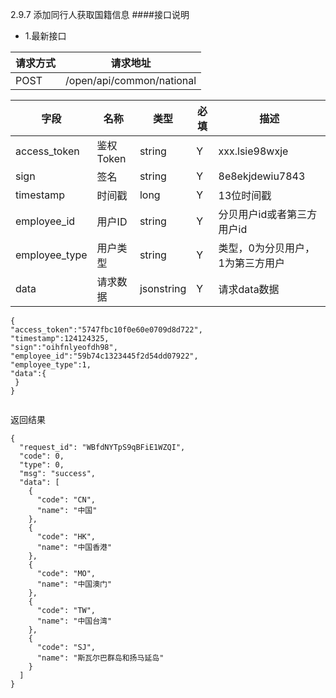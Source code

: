 2.9.7 添加同行人获取国籍信息
####接口说明
- 1.最新接口

请求方式|请求地址
----|---
POST|/open/api/common/national


字段|名称|类型|必填|描述
----|----|---|---|---
access_token|鉴权Token|string|Y|xxx.lsie98wxje
sign|签名|string|Y|8e8ekjdewiu7843
timestamp|时间戳 |long|Y|13位时间戳
employee\_id| 用户ID|string|Y|分贝用户id或者第三方用户id
employee\_type| 用户类型|string|Y|类型，0为分贝用户，1为第三方用户
data |请求数据|jsonstring|Y|请求data数据


```
{
"access_token":"5747fbc10f0e60e0709d8d722",
"timestamp":124124325,
"sign":"oihfnlyeofdh98",
"employee_id":"59b74c1323445f2d54dd07922",
"employee_type":1,
"data":{
 }
}


```



返回结果

```
{
  "request_id": "WBfdNYTpS9qBFiE1WZQI",
  "code": 0,
  "type": 0,
  "msg": "success",
  "data": [
    {
      "code": "CN",
      "name": "中国"
    },
    {
      "code": "HK",
      "name": "中国香港"
    },
    {
      "code": "MO",
      "name": "中国澳门"
    },
    {
      "code": "TW",
      "name": "中国台湾"
    },
    {
      "code": "SJ",
      "name": "斯瓦尔巴群岛和扬马延岛"
    }
  ]
}
```

